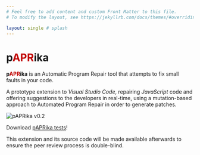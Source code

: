 ```yaml
---
# Feel free to add content and custom Front Matter to this file.
# To modify the layout, see https://jekyllrb.com/docs/themes/#overriding-theme-defaults

layout: single # splash
---
```


# p<span style="color:#c10301">APR</span>ika

**p<span style="color:#c10301">APR</span>ika** is an Automatic Program Repair tool that attempts to fix small faults in your code.

A prototype extension to *Visual Studio Code*, repairing *JavaScript* code and offering suggestions to the developers in real-time, using a mutation-based approach to Automated Program Repair in order to generate patches.

<!-- List with gifs for each feature example: https://github.com/James-Yu/LaTeX-Workshop -->

![pAPRika v0.2](/assets/pAPRika-v0.2.gif)

Download [pAPRika tests](/assets/paprika-tests.zip)!

This extension and its source code will be made available afterwards to ensure the peer review process is double-blind.

